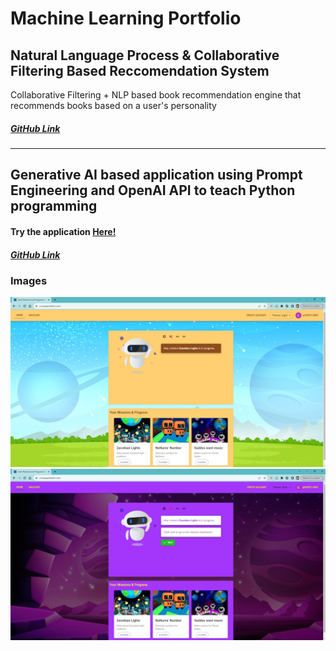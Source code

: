 # Machine Learning Portfolio
## Natural Language Process & Collaborative Filtering Based Reccomendation System 
Collaborative Filtering + NLP based book recommendation engine that recommends books based on a user's personality
##### [GitHub Link](https://github.com/siddhantgithub/LibroBuddy)

---------------------------------------

## Generative AI based application using Prompt Engineering and OpenAI API to teach Python programming
#### Try the application [Here!](https://uni.playandstem.com) 
##### [GitHub Link](https://github.com/siddhantgithub/PlayAndStem)

### Images
![Storybotics Light](/assets/img/Post_login_landing_light.jpg)
![Storybotics Dark](/assets/img/Post_login_landing_dark.jpg)

